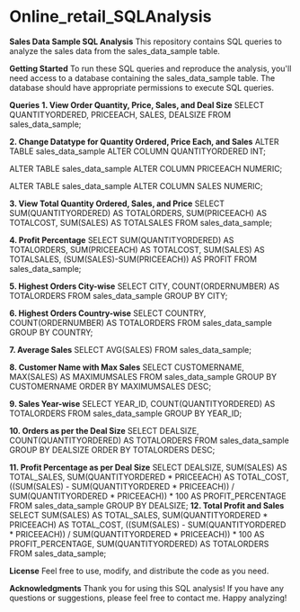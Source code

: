 # Online_retail_SQLAnalysis
**Sales Data Sample SQL Analysis**
This repository contains SQL queries to analyze the sales data from the sales_data_sample table.


**Getting Started**
To run these SQL queries and reproduce the analysis, you'll need access to a database containing the sales_data_sample table. The database should have appropriate permissions to execute SQL queries.

**Queries**
**1. View Order Quantity, Price, Sales, and Deal Size**
 SELECT QUANTITYORDERED, PRICEEACH, SALES, DEALSIZE
FROM sales_data_sample;

**2. Change Datatype for Quantity Ordered, Price Each, and Sales**
ALTER TABLE sales_data_sample
ALTER COLUMN QUANTITYORDERED INT;

ALTER TABLE sales_data_sample
ALTER COLUMN PRICEEACH NUMERIC;

ALTER TABLE sales_data_sample
ALTER COLUMN SALES NUMERIC;

**3. View Total Quantity Ordered, Sales, and Price**
SELECT SUM(QUANTITYORDERED) AS TOTALORDERS, SUM(PRICEEACH) AS TOTALCOST, SUM(SALES) AS TOTALSALES
FROM sales_data_sample;

**4. Profit Percentage**
SELECT SUM(QUANTITYORDERED) AS TOTALORDERS, SUM(PRICEEACH) AS TOTALCOST, SUM(SALES) AS TOTALSALES, (SUM(SALES)-SUM(PRICEEACH)) AS PROFIT
FROM sales_data_sample;

**5. Highest Orders City-wise**
SELECT CITY, COUNT(ORDERNUMBER) AS TOTALORDERS
FROM sales_data_sample
GROUP BY CITY;

**6. Highest Orders Country-wise**
SELECT COUNTRY, COUNT(ORDERNUMBER) AS TOTALORDERS
FROM sales_data_sample
GROUP BY COUNTRY;

**7. Average Sales**
SELECT AVG(SALES) FROM sales_data_sample;

**8. Customer Name with Max Sales**
SELECT CUSTOMERNAME, MAX(SALES) AS MAXIMUMSALES
FROM sales_data_sample
GROUP BY CUSTOMERNAME
ORDER BY MAXIMUMSALES DESC;

**9. Sales Year-wise**
SELECT YEAR_ID, COUNT(QUANTITYORDERED) AS TOTALORDERS
FROM sales_data_sample
GROUP BY YEAR_ID;

**10. Orders as per the Deal Size**
SELECT DEALSIZE, COUNT(QUANTITYORDERED) AS TOTALORDERS
FROM sales_data_sample
GROUP BY DEALSIZE
ORDER BY TOTALORDERS DESC;

**11. Profit Percentage as per Deal Size**
SELECT
    DEALSIZE,
    SUM(SALES) AS TOTAL_SALES,
    SUM(QUANTITYORDERED * PRICEEACH) AS TOTAL_COST,
    ((SUM(SALES) - SUM(QUANTITYORDERED * PRICEEACH)) / SUM(QUANTITYORDERED * PRICEEACH)) * 100 AS PROFIT_PERCENTAGE
FROM
    sales_data_sample
GROUP BY
    DEALSIZE;
**12. Total Profit and Sales**
SELECT SUM(SALES) AS TOTAL_SALES,
    SUM(QUANTITYORDERED * PRICEEACH) AS TOTAL_COST,
    ((SUM(SALES) - SUM(QUANTITYORDERED * PRICEEACH)) / SUM(QUANTITYORDERED * PRICEEACH)) * 100 AS PROFIT_PERCENTAGE,
    SUM(QUANTITYORDERED) AS TOTALORDERS
FROM sales_data_sample;

**License**
Feel free to use, modify, and distribute the code as you need.

**Acknowledgments**
Thank you for using this SQL analysis! If you have any questions or suggestions, please feel free to contact me. Happy analyzing!
